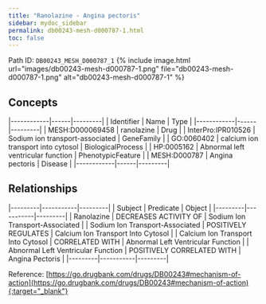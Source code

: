 ```yaml
---
title: "Ranolazine - Angina pectoris"
sidebar: mydoc_sidebar
permalink: db00243-mesh-d000787-1.html
toc: false 
---
```



Path ID: `DB00243_MESH_D000787_1`
{% include image.html url="images/db00243-mesh-d000787-1.png" file="db00243-mesh-d000787-1.png" alt="db00243-mesh-d000787-1" %}

## Concepts

|------------|------|---------|
| Identifier | Name | Type    |
|------------|------|---------|
| MESH:D000069458 | ranolazine | Drug |
| InterPro:IPR010526 | Sodium ion transport-associated | GeneFamily |
| GO:0060402 | calcium ion transport into cytosol | BiologicalProcess |
| HP:0005162 | Abnormal left ventricular function | PhenotypicFeature |
| MESH:D000787 | Angina pectoris | Disease |
|------------|------|---------|

## Relationships

|---------|-----------|---------|
| Subject | Predicate | Object  |
|---------|-----------|---------|
| Ranolazine | DECREASES ACTIVITY OF | Sodium Ion Transport-Associated |
| Sodium Ion Transport-Associated | POSITIVELY REGULATES | Calcium Ion Transport Into Cytosol |
| Calcium Ion Transport Into Cytosol | CORRELATED WITH | Abnormal Left Ventricular Function |
| Abnormal Left Ventricular Function | POSITIVELY CORRELATED WITH | Angina Pectoris |
|---------|-----------|---------|

Reference: [https://go.drugbank.com/drugs/DB00243#mechanism-of-action](https://go.drugbank.com/drugs/DB00243#mechanism-of-action){:target="_blank"}